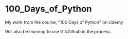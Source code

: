 # 100_Days_of_Python
My work from the course, "100 Days of Python" on Udemy

Will also be learning to use Git/Github in the process.
